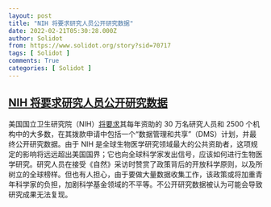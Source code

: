 ```yaml
---
layout: post
title: "NIH 将要求研究人员公开研究数据"
date: 2022-02-21T05:30:28.000Z
author: Solidot
from: https://www.solidot.org/story?sid=70717
tags: [ Solidot ]
comments: True
categories: [ Solidot ]
---
```

<!--1645421428000-->
[NIH 将要求研究人员公开研究数据](https://www.solidot.org/story?sid=70717)
------

<div>
美国国立卫生研究院（NIH）<a href="https://news.sciencenet.cn/htmlnews/2022/2/474290.shtm" target="_blank">将要求</a>其每年资助的 30 万名研究人员和 2500 个机构中的大多数，在其拨款申请中包括一个“数据管理和共享”（DMS）计划，并最终公开研究数据。由于 NIH 是全球生物医学研究领域最大的公共资助者，这项规定的影响将远远超出美国国界；它也向全球科学家发出信号，应该如何进行生物医学研究。研究人员在接受《自然》采访时赞赏了政策背后的开放科学原则，以及所树立的全球榜样。但也有人担心，由于要做大量数据收集工作，该政策或将加重青年科学家的负担，加剧科学基金领域的不平等。不公开研究数据被认为可能会导致研究成果无法复现。
</div>
